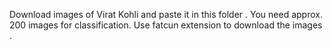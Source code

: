 Download images of Virat Kohli and paste it in this folder . You need approx. 200 images for classification. Use fatcun extension to download the images .
